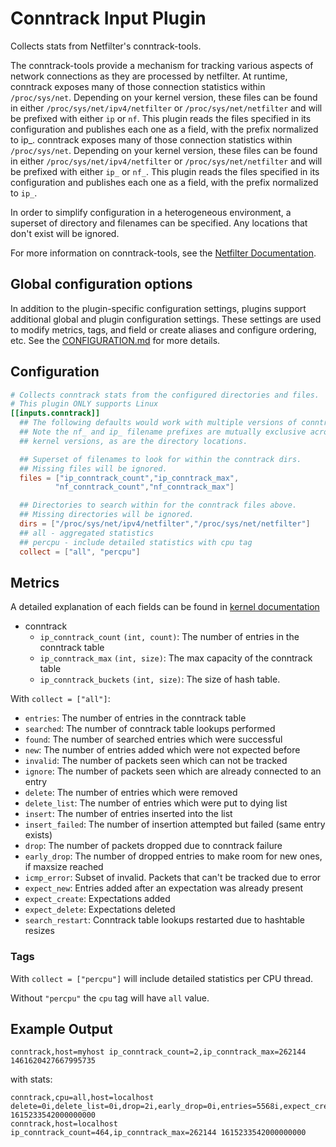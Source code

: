 # Conntrack Input Plugin

Collects stats from Netfilter's conntrack-tools.

The conntrack-tools provide a mechanism for tracking various aspects of
network connections as they are processed by netfilter. At runtime,
conntrack exposes many of those connection statistics within `/proc/sys/net`.
Depending on your kernel version, these files can be found in either
`/proc/sys/net/ipv4/netfilter` or `/proc/sys/net/netfilter` and will be
prefixed with either `ip` or `nf`.  This plugin reads the files specified
in its configuration and publishes each one as a field, with the prefix
normalized to ip_.
conntrack exposes many of those connection statistics within `/proc/sys/net`.
Depending on your kernel version, these files can be found in either
`/proc/sys/net/ipv4/netfilter` or `/proc/sys/net/netfilter` and will be
prefixed with either `ip_` or `nf_`.  This plugin reads the files specified
in its configuration and publishes each one as a field, with the prefix
normalized to `ip_`.

In order to simplify configuration in a heterogeneous environment, a superset
of directory and filenames can be specified.  Any locations that don't exist
will be ignored.

For more information on conntrack-tools, see the
[Netfilter Documentation](http://conntrack-tools.netfilter.org/).

## Global configuration options <!-- @/docs/includes/plugin_config.md -->

In addition to the plugin-specific configuration settings, plugins support
additional global and plugin configuration settings. These settings are used to
modify metrics, tags, and field or create aliases and configure ordering, etc.
See the [CONFIGURATION.md][CONFIGURATION.md] for more details.

[CONFIGURATION.md]: ../../../docs/CONFIGURATION.md#plugins

## Configuration

```toml @sample.conf
# Collects conntrack stats from the configured directories and files.
# This plugin ONLY supports Linux
[[inputs.conntrack]]
  ## The following defaults would work with multiple versions of conntrack.
  ## Note the nf_ and ip_ filename prefixes are mutually exclusive across
  ## kernel versions, as are the directory locations.

  ## Superset of filenames to look for within the conntrack dirs.
  ## Missing files will be ignored.
  files = ["ip_conntrack_count","ip_conntrack_max",
          "nf_conntrack_count","nf_conntrack_max"]

  ## Directories to search within for the conntrack files above.
  ## Missing directories will be ignored.
  dirs = ["/proc/sys/net/ipv4/netfilter","/proc/sys/net/netfilter"]
  ## all - aggregated statistics
  ## percpu - include detailed statistics with cpu tag
  collect = ["all", "percpu"]
```

## Metrics

A detailed explanation of each fields can be found in
[kernel documentation][kerneldoc]

[kerneldoc]: https://www.kernel.org/doc/Documentation/networking/nf_conntrack-sysctl.txt

- conntrack
  - `ip_conntrack_count` `(int, count)`: The number of entries in the conntrack table
  - `ip_conntrack_max` `(int, size)`: The max capacity of the conntrack table
  - `ip_conntrack_buckets`  `(int, size)`: The size of hash table.

With `collect = ["all"]`:

- `entries`: The number of entries in the conntrack table
- `searched`: The number of conntrack table lookups performed
- `found`: The number of searched entries which were successful
- `new`: The number of entries added which were not expected before
- `invalid`: The number of packets seen which can not be tracked
- `ignore`: The number of packets seen which are already connected to an entry
- `delete`: The number of entries which were removed
- `delete_list`: The number of entries which were put to dying list
- `insert`: The number of entries inserted into the list
- `insert_failed`: The number of insertion attempted but failed (same entry exists)
- `drop`: The number of packets dropped due to conntrack failure
- `early_drop`: The number of dropped entries to make room for new ones, if maxsize reached
- `icmp_error`: Subset of invalid. Packets that can't be tracked due to error
- `expect_new`: Entries added after an expectation was already present
- `expect_create`: Expectations added
- `expect_delete`: Expectations deleted
- `search_restart`: Conntrack table lookups restarted due to hashtable resizes

### Tags

With `collect = ["percpu"]` will include detailed statistics per CPU thread.

Without `"percpu"` the `cpu` tag will have `all` value.

## Example Output

```text
conntrack,host=myhost ip_conntrack_count=2,ip_conntrack_max=262144 1461620427667995735
```

with stats:

```text
conntrack,cpu=all,host=localhost delete=0i,delete_list=0i,drop=2i,early_drop=0i,entries=5568i,expect_create=0i,expect_delete=0i,expect_new=0i,found=7i,icmp_error=1962i,ignore=2586413402i,insert=0i,insert_failed=2i,invalid=46853i,new=0i,search_restart=453336i,searched=0i 1615233542000000000
conntrack,host=localhost ip_conntrack_count=464,ip_conntrack_max=262144 1615233542000000000
```

